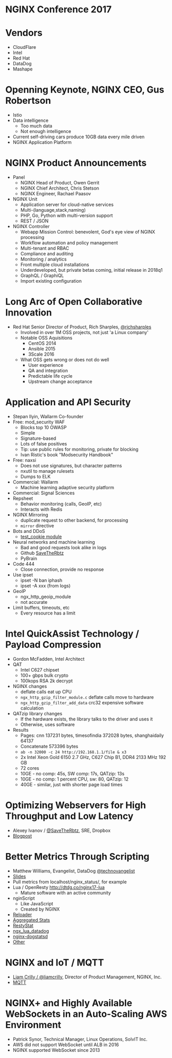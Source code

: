 # NGINX Conference 2017

# Vendors

* CloudFlare
* Intel
* Red Hat
* DataDog
* Mashape

# Openning Keynote, NGINX CEO, Gus Robertson

* Istio
* Data intelligence
  * Too much data
  * Not enough intelligence
* Current self-driving cars produce 10GB data every mile driven
* NGINX Application Platform

# NGINX Product Announcements

* Panel
  * NGINX Head of Product, Owen Gerrit
  * NGINX Chief Architect, Chris Stetson
  * NGINX Engineer, Rachael Paasov
* NGINX Unit
  * Application server for cloud-native services
  * Multi-(language,stack,naming)
  * PHP, Go, Python with multi-version support
  * REST / JSON
* NGINX Controller
  * Webapp Mission Control: benevolent, God's eye view of NGINX processing
  * Workflow automation and policy management
  * Multi-tenant and RBAC
  * Compliance and auditing
  * Monitoring / analytics
  * Front multiple cloud installations
  * Underdeveloped, but private betas coming, initial release in 2018q1
  * GraphQL / GraphiQL
  * Import existing configuration

# Long Arc of Open Collaborative Innovation

* Red Hat Senior Director of Product, Rich Sharples, [@richsharples](https://twitter.com/richsharples)
  * Involved in over 1M OSS projects, not just 'a Linux company'
  * Notable OSS Aquisitions
    * CentOS 2014
    * Ansible 2015
    * 3Scale 2016
  * What OSS gets wrong or does not do well
    * User experience
    * QA and integration
    * Predictable life cycle
    * Upstream change acceptance

# Application and API Security

* Stepan Ilyin, Wallarm Co-founder
* Free: mod_security WAF
  * Blocks top 10 OWASP
  * Simple
  * Signature-based
  * Lots of false positives
  * Tip: use public rules for monitoring, private for blocking
  * Ivan Ristic's book "Modsecurity Handbook"
* Free: naxsi
  * Does not use signatures, but character patterns
  * nxutil to manage rulesets
  * Dumps to ELK
* Commercial: Wallarm
  * Machine learning adaptive security platform
* Commercial: Signal Sciences
* Repsheet
  * Behavior monitoring (calls, GeoIP, etc)
  * Interacts with Redis
* NGINX Mirroring
  * duplicate request to other backend, for processing
  * ```mirror``` directive
* Bots and DDoS
  * [test_cookie module](https://github.com/kyprizel/testcookie-nginx-module)
* Neural networks and machine learning
  * Bad and good requests look alike in logs
  * Github [SaveTheRbtz](https://github.com/SaveTheRbtz)
  * PyBrain
* Code 444
  * Close connection, provide no response
* Use ipset
  * ipset -N ban iphash
  * ipset -A xxx (from logs)
* GeoIP
  * ngx_http_geoip_module
  * not accurate
* Limit buffers, timeouts, etc
  * Every resource has a limit

# Intel QuickAssist Technology / Payload Compression

* Gordon McFadden, Intel Architect
* QAT
  * Intel C627 chipset
  * 100+ gbps bulk crypto
  * 100kops RSA 2k decrypt
* NGINX changes
  * deflate calls eat up CPU
  * ```ngx_http_gzip_filter_module.c``` deflate calls move to hardware
  * ```ngx_http_gzip_filter_add_data``` crc32 expensive software calculation
* QATzip library changes
  * If the hardware exists, the library talks to the driver and uses it
  * Otherwise, uses software
* Results
  * Pages: cnn 137231 bytes, timesofindia 372028 bytes, shanghaidaily 64137
  * Concatenate 573396 bytes
  * ```ab -n 32000 -c 24 http://192.168.1.1/file & x3```
  * 2x Intel Xeon Gold 6150 2.7 GHz, C627 Chip B1, DDR4 2133 MHz 192 GB
  * 72 cores
  * 10GE - no comp: 45s, SW comp: 17s, QATzip: 13s
  * 10GE - no comp: 1 percent CPU, sw: 80, QATzip: 12
  * 40GE - similar, just with shorter page load times

# Optimizing Webservers for High Throughput and Low Latency

* Alexey Ivanov / [@SaveTheRbtz](https://twitter.com/SaveTheRbtz), SRE, Dropbox
* [Blogpost](https://blogs.dropbox.com/tech/2017/09/optimizing-web-servers-for-high-throughput-and-low-latency/)

# Better Metrics Through Scripting

* Matthew Williams, Evangelist, DataDog [@technovangelist](https://twitter.com/technovangelist)
* [Slides](http://dtdg.co/nginx17deck)
* Pull metrics from localhost/nginx_status/, for example
* Lua / OpenResty http://dtdg.co/nginx17-lua
  * Mature software with an active community
* nginScript
  * Like JavaScript
  * Created by NGINX
* [Reloader](http://dtdg.co/nginx17-reload)
* [Aggregated Stats](http://luameter.com)
* [RestyStat](http://dtdg.co/nginx17-restystat)
* [ngx_lua_datadog](http://dtdg.co/nginx17-luadatadog)
* [nginx-dogstatsd](http://dtdg.co/nginx17-dogstatsd)
* [Other](http://dtdg.co/nginx17-awesome)

# NGINX and IoT / MQTT

* [Liam Crilly / @liamcrilly](https://twitter.com/liamcrilly), Director of Product Management, NGINX, Inc.
* [MQTT](http://mqtt.org)

# NGINX+ and Highly Available WebSockets in an Auto-Scaling AWS Environment

* Patrick Synor, Technical Manager, Linux Operations, SolvIT Inc.
* AWS did not support WebSocket until ALB in 2016
* NGINX supported WebSocket since 2013
